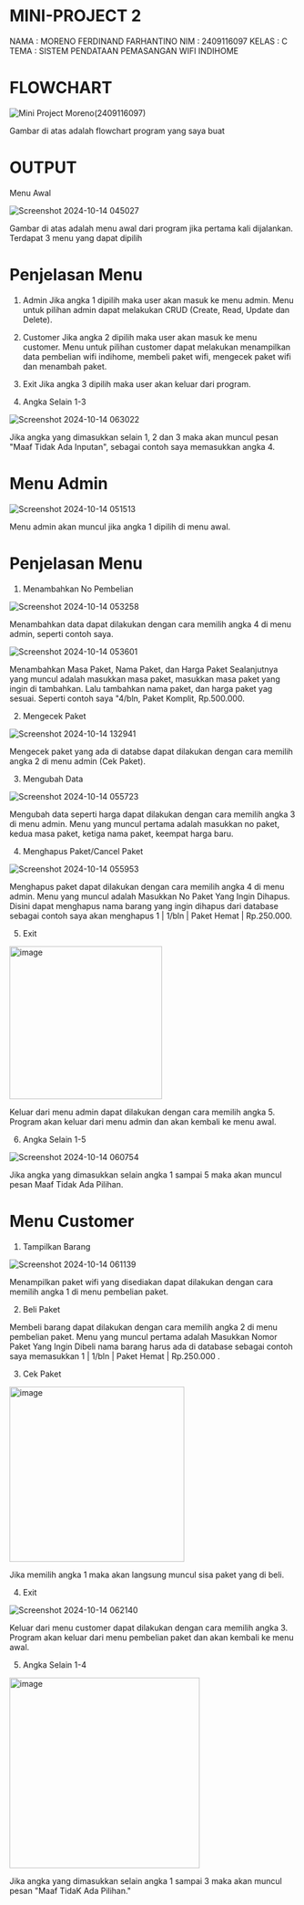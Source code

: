 # MINI-PROJECT 2
NAMA  : MORENO FERDINAND FARHANTINO
NIM   : 2409116097
KELAS : C
TEMA  : SISTEM PENDATAAN PEMASANGAN WIFI INDIHOME

# FLOWCHART

![Mini Project Moreno(2409116097)](https://github.com/user-attachments/assets/12e1cdce-e5d8-45df-84da-4392fc026d4b)

Gambar di atas adalah flowchart program yang saya buat


# OUTPUT

Menu Awal

![Screenshot 2024-10-14 045027](https://github.com/user-attachments/assets/abd48086-c167-49a6-97ed-c6b30074703e)

Gambar di atas adalah menu awal dari program jika pertama kali dijalankan. Terdapat 3 menu yang dapat dipilih


# Penjelasan Menu

1. Admin
Jika angka 1 dipilih maka user akan masuk ke menu admin. Menu untuk pilihan admin dapat melakukan CRUD (Create, Read, Update dan Delete).

2. Customer
Jika angka 2 dipilih maka user akan masuk ke menu customer. Menu untuk pilihan customer dapat melakukan menampilkan data pembelian wifi indihome, membeli paket wifi, mengecek paket wifi dan menambah paket.

3. Exit
Jika angka 3 dipilih maka user akan keluar dari program.

4. Angka Selain 1-3

![Screenshot 2024-10-14 063022](https://github.com/user-attachments/assets/5e96e2c3-8a5c-46eb-b47f-94e9f3603112)

Jika angka yang dimasukkan selain 1, 2 dan 3 maka akan muncul pesan "Maaf Tidak Ada Inputan", sebagai contoh saya memasukkan angka 4.


# Menu Admin

![Screenshot 2024-10-14 051513](https://github.com/user-attachments/assets/87e120f9-a5d9-43eb-9a17-daa1ecfdd3dd)

Menu admin akan muncul jika angka 1 dipilih di menu awal.


# Penjelasan Menu

1. Menambahkan No Pembelian

![Screenshot 2024-10-14 053258](https://github.com/user-attachments/assets/c9ee2831-9bda-4a00-8284-49d94f1a81a2)

Menambahkan data dapat dilakukan dengan cara memilih angka 4 di menu admin, seperti contoh saya.

![Screenshot 2024-10-14 053601](https://github.com/user-attachments/assets/9500ac97-47dc-4848-b59a-9ef7ea025883)

Menambahkan Masa Paket, Nama Paket, dan Harga Paket
Sealanjutnya yang muncul adalah masukkan masa paket, masukkan masa paket yang ingin di tambahkan. Lalu tambahkan nama paket, dan harga paket yag sesuai. Seperti contoh saya "4/bln, Paket Komplit, Rp.500.000.

2. Mengecek Paket

![Screenshot 2024-10-14 132941](https://github.com/user-attachments/assets/aeae9ae9-28ca-470d-bd32-9d1328f7e19e)
   
Mengecek paket yang ada di databse dapat dilakukan dengan cara memilih angka 2 di menu admin (Cek Paket).

3. Mengubah Data

![Screenshot 2024-10-14 055723](https://github.com/user-attachments/assets/3d2ba9f0-70ee-499e-8825-e3c36429d07a)

Mengubah data seperti harga dapat dilakukan dengan cara memilih angka 3 di menu admin. Menu yang muncul pertama adalah masukkan no paket, kedua masa paket, ketiga nama paket, keempat harga baru.

4. Menghapus Paket/Cancel Paket

![Screenshot 2024-10-14 055953](https://github.com/user-attachments/assets/1a5b9f88-be08-4165-928b-9564213cafe8)

Menghapus paket dapat dilakukan dengan cara memilih angka 4 di menu admin. Menu yang muncul adalah Masukkan No Paket Yang Ingin Dihapus. Disini dapat menghapus nama barang yang ingin dihapus dari database sebagai contoh saya akan menghapus  1  |   1/bln    |   Paket Hemat   |    Rp.250.000.

5. Exit

<img width="268" alt="image" src="https://github.com/user-attachments/assets/c888bc24-8ecb-4810-9e6e-2569faeb601a">

Keluar dari menu admin dapat dilakukan dengan cara memilih angka 5. Program akan keluar dari menu admin dan akan kembali ke menu awal.

6. Angka Selain 1-5

![Screenshot 2024-10-14 060754](https://github.com/user-attachments/assets/7723ee45-e05d-4294-bc0a-12b85dbf8fa1)

Jika angka yang dimasukkan selain angka 1 sampai 5 maka akan muncul pesan Maaf Tidak Ada Pilihan.

# Menu Customer

1. Tampilkan Barang

![Screenshot 2024-10-14 061139](https://github.com/user-attachments/assets/9a46ebfb-7959-4071-ab2e-9f61f4f607ed)

Menampilkan paket wifi yang disediakan dapat dilakukan dengan cara memilih angka 1 di menu pembelian paket.

2. Beli Paket

Membeli barang dapat dilakukan dengan cara memilih angka 2 di menu pembelian paket. Menu yang muncul pertama adalah Masukkan Nomor Paket Yang Ingin Dibeli nama barang harus ada di database sebagai contoh saya memasukkan 1  |   1/bln    |  Paket Hemat  |    Rp.250.000  .

3. Cek Paket

<img width="307" alt="image" src="https://github.com/user-attachments/assets/2467d8ff-de39-4d4d-998a-fdc036209cd4">

Jika memilih angka 1 maka akan langsung muncul sisa paket yang di beli.

4. Exit

![Screenshot 2024-10-14 062140](https://github.com/user-attachments/assets/a3554fe9-04b4-405a-bec0-2589b1822cb3)

Keluar dari menu customer dapat dilakukan dengan cara memilih angka 3. Program akan keluar dari menu pembelian paket dan akan kembali ke menu awal.

5. Angka Selain 1-4

<img width="334" alt="image" src="https://github.com/user-attachments/assets/ab29a5f9-ce13-42dc-b0b4-05edb70e7c83">

Jika angka yang dimasukkan selain angka 1 sampai 3 maka akan muncul pesan "Maaf TidaK Ada Pilihan."







